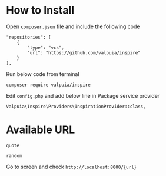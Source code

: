 # How to Install

Open `composer.json` file and include the following code

```
"repositories": [
    {
        "type": "vcs",
        "url": "https://github.com/valpuia/inspire"
    }
],
```

Run below code from terminal

```
composer require valpuia/inspire
```

Edit `config.php` and add below line in Package service provider

```
Valpuia\Inspire\Providers\InspirationProvider::class,
```

# Available URL

`quote`

`random`

Go to screen and check `http://localhost:8000/{url}`